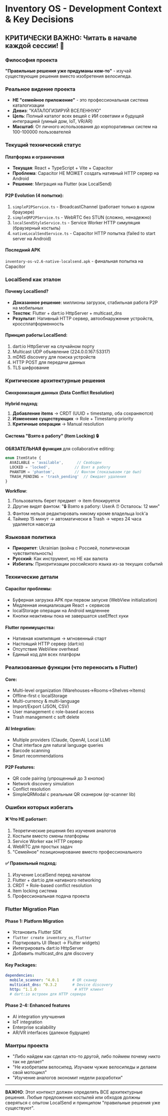 # Inventory OS - Development Context & Key Decisions

## КРИТИЧЕСКИ ВАЖНО: Читать в начале каждой сессии! 🚨

### Философия проекта
**"Правильные решения уже придуманы кем-то"** - изучай существующие решения вместо изобретения велосипеда.

### Реальное видение проекта
- **НЕ "семейное приложение"** - это профессиональная система каталогизации
- **Девиз**: "КАТАЛОГИЗИРУЙ ВСЕЛЕННУЮ" 
- **Цель**: Полный каталог всех вещей с ИИ советами и будущей интеграцией (умный дом, IoT, VR/AR)
- **Масштаб**: От личного использования до корпоративных систем на 100-100000 пользователей

### Текущий технический статус

#### Платформа и ограничения
- **Текущая**: React + TypeScript + Vite + Capacitor
- **Проблема**: Capacitor НЕ МОЖЕТ создать нативный HTTP сервер на Android
- **Решение**: Миграция на Flutter (как LocalSend)

#### P2P Evolution (4 попытки):
1. `simpleP2PService.ts` - BroadcastChannel (работает только в одном браузере)
2. `simpleQRP2PService.ts` - WebRTC без STUN (сложно, ненадежно)
3. `localSendStyleService.ts` - Service Worker HTTP симуляция (браузерный костыль)
4. `nativeLocalSendService.ts` - Capacitor HTTP попытка (failed to start server на Android)

#### Последний APK
`inventory-os-v2.6-native-localsend.apk` - финальная попытка на Capacitor

### LocalSend как эталон

#### Почему LocalSend?
- **Доказанное решение**: миллионы загрузок, стабильная работа P2P на мобильных
- **Техстек**: Flutter + dart:io HttpServer + multicast_dns
- **Результат**: Нативный HTTP сервер, автообнаружение устройств, кроссплатформенность

#### Принцип работы LocalSend:
1. dart:io HttpServer на случайном порту
2. Multicast UDP объявление (224.0.0.167:53317)
3. mDNS discovery для поиска устройств
4. HTTP POST для передачи данных
5. TLS шифрование

### Критические архитектурные решения

#### Синхронизация данных (Data Conflict Resolution)
**Hybrid подход**:
1. **Добавление items** → CRDT (UUID + timestamp, оба сохраняются)
2. **Изменение существующих** → Role + Timestamp priority
3. **Критичные операции** → Manual resolution

#### Система "Взято в работу" (Item Locking) 🔒
**ОБЯЗАТЕЛЬНАЯ функция** для collaborative editing:

```typescript
enum ItemState {
  AVAILABLE = 'available',      // Свободен
  LOCKED = 'locked',           // Взят в работу  
  PHANTOM = 'phantom',         // Фантом (показываем где был)
  TRASH_PENDING = 'trash_pending'  // Ожидает удаления
}
```

**Workflow**:
1. Пользователь берет предмет → item блокируется
2. Другие видят фантом: "🔒 Взято в работу: UserA ⏰ Осталось: 12 мин"
3. Фантом нельзя редактировать никому кроме владельца lock'а
4. Таймер 15 минут → автоматически в Trash → через 24 часа удаляется навсегда

### Языковая политика
- **Приоритет**: Ukrainian (война с Россией, политическая чувствительность)
- **Русский**: Как инструмент, но НЕ как валюта
- **Избегать**: Приоритизации российского языка из-за текущих событий

### Технические детали

#### Capacitor проблемы:
- Буферная загрузка APK при первом запуске (WebView initialization)
- Медленная инициализация React + сервисов
- localStorage операции на Android медленнее
- Кнопки неактивны пока не завершатся useEffect хуки

#### Flutter преимущества:
- Нативная компиляция → мгновенный старт
- Настоящий HTTP сервер (dart:io)
- Отсутствие WebView overhead
- Единый код для всех платформ

### Реализованные функции (что переносить в Flutter)

#### Core:
- Multi-level organization (Warehouses→Rooms→Shelves→Items)
- Offline-first с localStorage
- Multi-currency & multi-language
- Import/Export (JSON, CSV)
- User management с role-based access
- Trash management с soft delete

#### AI Integration:
- Multiple providers (Claude, OpenAI, Local LLM)
- Chat interface для natural language queries
- Barcode scanning
- Smart recommendations

#### P2P Features:
- QR code pairing (упрощенный до 3 кнопок)
- Network discovery simulation
- Conflict resolution
- SimpleQRModal с реальным QR сканером (qr-scanner lib)

### Ошибки которых избегать

#### ❌ Что НЕ работает:
1. Теоретические решения без изучения аналогов
2. Костыли вместо смены платформы  
3. Service Worker как HTTP сервер
4. WebRTC для простых задач
5. "Семейное" позиционирование вместо профессионального

#### ✅ Правильный подход:
1. Изучение LocalSend перед началом
2. Flutter + dart:io для нативного networking
3. CRDT + Role-based conflict resolution
4. Item locking система
5. Профессиональная подача проекта

### Flutter Migration Plan

#### Phase 1: Platform Migration
- Установить Flutter SDK
- `flutter create inventory_os_flutter`
- Портировать UI (React → Flutter widgets)
- Интегрировать dart:io HttpServer
- Добавить multicast_dns для discovery

#### Key Packages:
```yaml
dependencies:
  mobile_scanner: ^4.0.1      # QR сканер
  multicast_dns: ^0.3.2       # Device discovery  
  http: ^1.1.0                 # HTTP клиент
  # dart:io встроен для HTTP сервера
```

#### Phase 2-4: Enhanced features
- AI integration улучшения
- IoT integration  
- Enterprise scalability
- AR/VR interfaces (далекое будущее)

### Мантры проекта
- "Либо найдем как сделал кто-то другой, либо поймем почему никто так не делает"
- "Не изобретаем велосипед. Изучаем чужие велосипеды и делаем свой мотоцикл"
- "Изучение аналогов экономит недели разработки"

---

**ВАЖНО**: Этот контекст должен определять ВСЕ архитектурные решения. Любые предложения костылей или обходов должны сверяться с опытом LocalSend и принципом "правильные решения уже существуют".